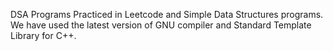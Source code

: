 DSA Programs Practiced in Leetcode and Simple Data Structures programs. We have used the latest version of GNU compiler and Standard Template Library for C++.
